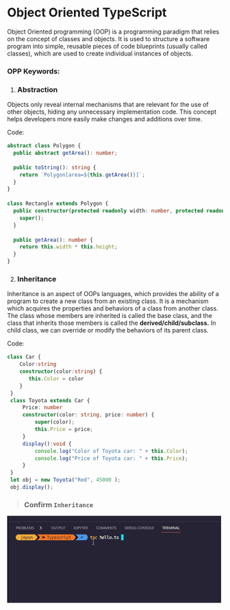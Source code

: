 
# Object Oriented TypeScript


Object Oriented programming (OOP) is a programming paradigm that relies on the concept of classes and objects. It is used to structure a software program into simple, reusable pieces of code blueprints (usually called classes), which are used to create individual instances of objects.


### OPP Keywords:

1. ### Abstraction

Objects only reveal internal mechanisms that are relevant for the use of other objects, hiding any unnecessary implementation code. This concept helps developers more easily make changes and additions over time.



Code:


```TypeScript
abstract class Polygon {
  public abstract getArea(): number;

  public toString(): string {
    return `Polygon[area=${this.getArea()}]`;
  }
}

class Rectangle extends Polygon {
  public constructor(protected readonly width: number, protected readonly height: number) {
    super();
  }

  public getArea(): number {
    return this.width * this.height;
  }
}

```


2. ### Inheritance


Inheritance is an aspect of OOPs languages, which provides the ability of a program to create a new class from an existing class. It is a mechanism which acquires the properties and behaviors of a class from another class. The class whose members are inherited is called the base class, and the class that inherits those members is called the **derived/child/subclass.** In child class, we can override or modify the behaviors of its parent class.


Code:


```TypeScript
class Car {   
    Color:string     
    constructor(color:string) {   
       this.Color = color  
    }   
 }   
 class Toyota extends Car {   
     Price: number  
     constructor(color: string, price: number) {  
         super(color);  
         this.Price = price;  
     }  
     display():void {  
         console.log("Color of Toyota car: " + this.Color);  
         console.log("Price of Toyota car: " + this.Price);  
     }  
 }  
 let obj = new Toyota("Red", 45000 );  
 obj.display(); 


```




>### Confirm `Inheritance` 
<img src="./Assets/inheritance.gif" alt="Input" width="500">






